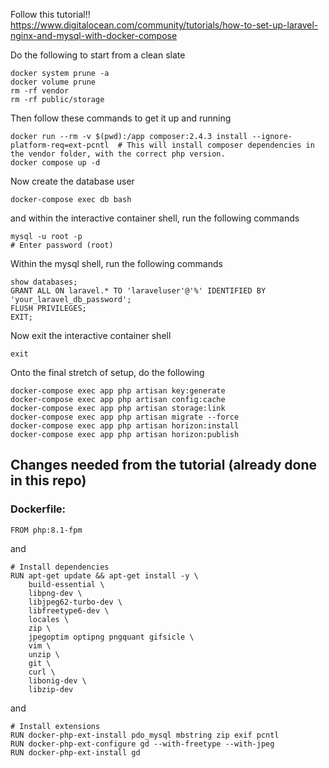Follow this tutorial!!
https://www.digitalocean.com/community/tutorials/how-to-set-up-laravel-nginx-and-mysql-with-docker-compose

Do the following to start from a clean slate
```
docker system prune -a
docker volume prune
rm -rf vendor
rm -rf public/storage
```

Then follow these commands to get it up and running
```
docker run --rm -v $(pwd):/app composer:2.4.3 install --ignore-platform-req=ext-pcntl  # This will install composer dependencies in the vendor folder, with the correct php version.
docker compose up -d
```

Now create the database user
```
docker-compose exec db bash
```
and within the interactive container shell, run the following commands
```
mysql -u root -p
# Enter password (root)
```
Within the mysql shell, run the following commands
```
show databases;
GRANT ALL ON laravel.* TO 'laraveluser'@'%' IDENTIFIED BY 'your_laravel_db_password';
FLUSH PRIVILEGES;
EXIT;
```
Now exit the interactive container shell
```
exit
```

Onto the final stretch of setup, do the following
```
docker-compose exec app php artisan key:generate
docker-compose exec app php artisan config:cache
docker-compose exec app php artisan storage:link
docker-compose exec app php artisan migrate --force
docker-compose exec app php artisan horizon:install
docker-compose exec app php artisan horizon:publish
```


## Changes needed from the tutorial (already done in this repo)
### Dockerfile:
```
FROM php:8.1-fpm
```
and 
```
# Install dependencies
RUN apt-get update && apt-get install -y \
    build-essential \
    libpng-dev \
    libjpeg62-turbo-dev \
    libfreetype6-dev \
    locales \
    zip \
    jpegoptim optipng pngquant gifsicle \
    vim \
    unzip \
    git \
    curl \
    libonig-dev \
    libzip-dev 
```
and 
```
# Install extensions
RUN docker-php-ext-install pdo_mysql mbstring zip exif pcntl
RUN docker-php-ext-configure gd --with-freetype --with-jpeg
RUN docker-php-ext-install gd
```